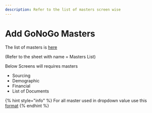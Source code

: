 ```yaml
---
description: Refer to the list of masters screen wise
---
```


# Add GoNoGo Masters

The list of masters is [here](https://docs.google.com/spreadsheets/d/1ldtB2MCJGfb3CsK5edDfcOhLDBYjGUMKt53NJQpNdr8/edit?usp=sharing)

(Refer to the sheet with name = Masters List)

Below Screens will requires masters

* Sourcing
* Demographic
* Financial
* List of Documents

{% hint style="info" %}
For all master used in dropdown value use this [format](../for-admins/masters/untitled-1.md#master-format-for-dropdown-values)
{% endhint %}

